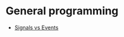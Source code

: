 # General programming

- [Signals vs Events](https://strangeioc.wordpress.com/2013/09/18/signals-vs-events-a-strange-smackdown-part-1-of-2/)
